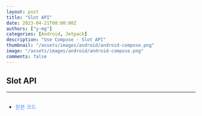 ```yaml
---
layout: post
title: "Slot API"
date: 2023-04-21T00:00:00Z
authors: ["y-mg"]
categories: [Android, Jetpack]
description: "Use Compose - Slot API"
thumbnail: "/assets/images/android/android-compose.png"
image: "/assets/images/android/android-compose.png"
comments: false
---
```


## Slot API
***
```kotlin
```
- <span onClick="window.open('https://github.com/y-mg/compose-study/blob/main/16.%20Slot/app/src/main/java/com/ymg/compose/slot/MainActivity.kt');" style="cursor:pointer; color: #5495ff;">원본 코드</span>